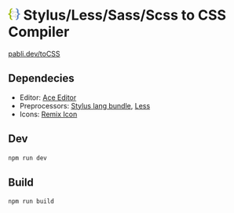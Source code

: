# <img src="src/img/logo.svg"  width="24" height="24"> Stylus/Less/Sass/Scss to CSS  Compiler

[pabli.dev/toCSS](https://pabli.dev/toCSS)

Dependecies
---
- Editor: [Ace Editor](https://github.com/ajaxorg/ace)
- Preprocessors: [Stylus lang bundle](https://github.com/openstyles/stylus-lang-bundle), [Less](https://github.com/less/less.js)
- Icons: [Remix Icon](https://remixicon.com/)

Dev
---
```bash
npm run dev
```
Build
---
```bash
npm run build
```